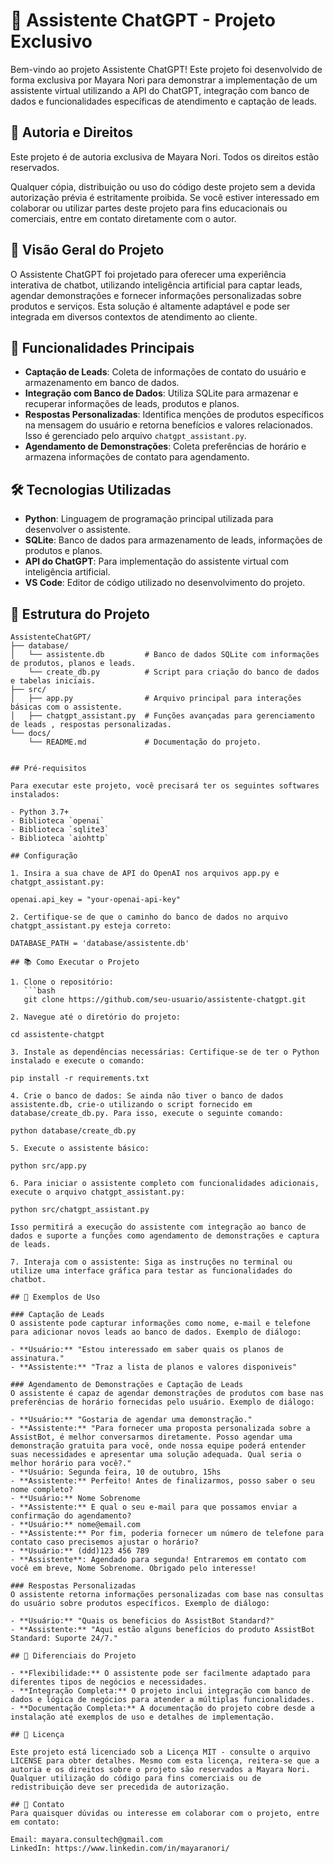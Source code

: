 # 🧠 Assistente ChatGPT - Projeto Exclusivo
Bem-vindo ao projeto Assistente ChatGPT! Este projeto foi desenvolvido de forma exclusiva por Mayara Nori para demonstrar a implementação de um assistente virtual utilizando a API do ChatGPT, integração com banco de dados e funcionalidades específicas de atendimento e captação de leads.

## 📜 Autoria e Direitos
Este projeto é de autoria exclusiva de Mayara Nori. Todos os direitos estão reservados.

Qualquer cópia, distribuição ou uso do código deste projeto sem a devida autorização prévia é estritamente proibida. Se você estiver interessado em colaborar ou utilizar partes deste projeto para fins educacionais ou comerciais, entre em contato diretamente com o autor.

## 📖 Visão Geral do Projeto
O Assistente ChatGPT foi projetado para oferecer uma experiência interativa de chatbot, utilizando inteligência artificial para captar leads, agendar demonstrações e fornecer informações personalizadas sobre produtos e serviços. Esta solução é altamente adaptável e pode ser integrada em diversos contextos de atendimento ao cliente.

## 🚀 Funcionalidades Principais
- **Captação de Leads**: Coleta de informações de contato do usuário e armazenamento em banco de dados.
- **Integração com Banco de Dados**: Utiliza SQLite para armazenar e recuperar informações de leads, produtos e planos.
- **Respostas Personalizadas**: Identifica menções de produtos específicos na mensagem do usuário e retorna benefícios e valores relacionados. Isso é gerenciado pelo arquivo `chatgpt_assistant.py`.
- **Agendamento de Demonstrações**: Coleta preferências de horário e armazena informações de contato para agendamento.

## 🛠️ Tecnologias Utilizadas
- **Python**: Linguagem de programação principal utilizada para desenvolver o assistente.
- **SQLite**: Banco de dados para armazenamento de leads, informações de produtos e planos.
- **API do ChatGPT**: Para implementação do assistente virtual com inteligência artificial.
- **VS Code**: Editor de código utilizado no desenvolvimento do projeto.

## 📁 Estrutura do Projeto

```plaintext
AssistenteChatGPT/
├── database/
│   └── assistente.db         # Banco de dados SQLite com informações de produtos, planos e leads.
    └── create_db.py          # Script para criação do banco de dados e tabelas iniciais. 
├── src/
│   ├── app.py                # Arquivo principal para interações básicas com o assistente.
│   ├── chatgpt_assistant.py  # Funções avançadas para gerenciamento de leads , respostas personalizadas.
└── docs/
    └── README.md             # Documentação do projeto.
  

## Pré-requisitos

Para executar este projeto, você precisará ter os seguintes softwares instalados:

- Python 3.7+
- Biblioteca `openai`
- Biblioteca `sqlite3`
- Biblioteca `aiohttp`

## Configuração

1. Insira a sua chave de API do OpenAI nos arquivos app.py e chatgpt_assistant.py:

openai.api_key = "your-openai-api-key"

2. Certifique-se de que o caminho do banco de dados no arquivo chatgpt_assistant.py esteja correto:

DATABASE_PATH = 'database/assistente.db'

## 📚 Como Executar o Projeto

1. Clone o repositório:
   ```bash
   git clone https://github.com/seu-usuario/assistente-chatgpt.git

2. Navegue até o diretório do projeto:

cd assistente-chatgpt

3. Instale as dependências necessárias: Certifique-se de ter o Python instalado e execute o comando:

pip install -r requirements.txt

4. Crie o banco de dados: Se ainda não tiver o banco de dados assistente.db, crie-o utilizando o script fornecido em database/create_db.py. Para isso, execute o seguinte comando:

python database/create_db.py

5. Execute o assistente básico:

python src/app.py

6. Para iniciar o assistente completo com funcionalidades adicionais, execute o arquivo chatgpt_assistant.py:

python src/chatgpt_assistant.py

Isso permitirá a execução do assistente com integração ao banco de dados e suporte a funções como agendamento de demonstrações e captura de leads.

7. Interaja com o assistente: Siga as instruções no terminal ou utilize uma interface gráfica para testar as funcionalidades do chatbot.

## 📝 Exemplos de Uso

### Captação de Leads
O assistente pode capturar informações como nome, e-mail e telefone para adicionar novos leads ao banco de dados. Exemplo de diálogo:

- **Usuário:** "Estou interessado em saber quais os planos de assinatura."
- **Assistente:** "Traz a lista de planos e valores disponiveis"

### Agendamento de Demonstrações e Captação de Leads
O assistente é capaz de agendar demonstrações de produtos com base nas preferências de horário fornecidas pelo usuário. Exemplo de diálogo:

- **Usuário:** "Gostaria de agendar uma demonstração."
- **Assistente:** "Para fornecer uma proposta personalizada sobre a AssistBot, é melhor conversarmos diretamente. Posso agendar uma demonstração gratuita para você, onde nossa equipe poderá entender suas necessidades e apresentar uma solução adequada. Qual seria o melhor horário para você?."
- **Usuário: Segunda feira, 10 de outubro, 15hs
- **Assistente:** Perfeito! Antes de finalizarmos, posso saber o seu nome completo? 
- **Usuário:** Nome Sobrenome
- **Assistente:** E qual o seu e-mail para que possamos enviar a confirmação do agendamento? 
- **Usuário:** nome@email.com
- **Assistente:** Por fim, poderia fornecer um número de telefone para contato caso precisemos ajustar o horário? 
- **Usuário:** (ddd)123 456 789
- **Assistente**: Agendado para segunda! Entraremos em contato com você em breve, Nome Sobrenome. Obrigado pelo interesse!

### Respostas Personalizadas
O assistente retorna informações personalizadas com base nas consultas do usuário sobre produtos específicos. Exemplo de diálogo:

- **Usuário:** "Quais os beneficios do AssistBot Standard?"
- **Assistente:** "Aqui estão alguns benefícios do produto AssistBot Standard: Suporte 24/7."

## 🌟 Diferenciais do Projeto

- **Flexibilidade:** O assistente pode ser facilmente adaptado para diferentes tipos de negócios e necessidades.
- **Integração Completa:** O projeto inclui integração com banco de dados e lógica de negócios para atender a múltiplas funcionalidades.
- **Documentação Completa:** A documentação do projeto cobre desde a instalação até exemplos de uso e detalhes de implementação.

## 📃 Licença

Este projeto está licenciado sob a Licença MIT - consulte o arquivo LICENSE para obter detalhes. Mesmo com esta licença, reitera-se que a autoria e os direitos sobre o projeto são reservados a Mayara Nori. Qualquer utilização do código para fins comerciais ou de redistribuição deve ser precedida de autorização.

## 📧 Contato
Para quaisquer dúvidas ou interesse em colaborar com o projeto, entre em contato:

Email: mayara.consultech@gmail.com
LinkedIn: https://www.linkedin.com/in/mayaranori/